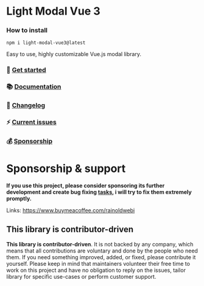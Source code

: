 <p align="center">

# Light Modal Vue 3

### How to install ###

```git
npm i light-modal-vue3@latest
```

Easy to use, highly customizable Vue.js modal library.

### 🚀 [Get started](https://lightmodal.netlify.app/)

### 📚 [Documentation](https://lightmodal.netlify.app/guide/getting-started)

### 🤖 [Changelog](https://github.com/maximyaroshchuk/light-modal-vue3/blob/main/CHANGELOG)

### ⚡️ [Current issues](https://github.com/maximyaroshchuk/light-modal-vue3/issues/)

### 💰 [Sponsorship](https://www.buymeacoffee.com/rainoldwebi)

# Sponsorship & support

**If you use this project, please consider sponsoring its further development and create bug fixing [tasks](https://github.com/maximyaroshchuk/light-modal-vue3/issues/), i will try to fix them extremely promptly.**

Links: https://www.buymeacoffee.com/rainoldwebi

## This library is contributor-driven

**This library is contributor-driven**. It is not backed by any company, which means that all contributions are voluntary and done by the people who need them. If you need something improved, added, or fixed, please contribute it yourself. Please keep in mind that maintainers volunteer their free time to work on this project and have no obligation to reply on the issues, tailor library for specific use-cases or perform customer support.
